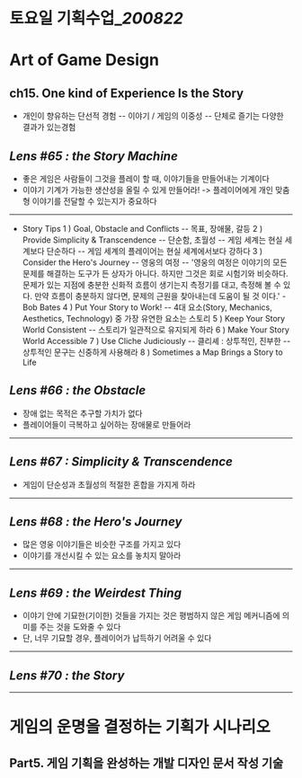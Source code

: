 ﻿# 토요일 기획수업_*200822*

# Art  of Game Design

## ch15. One kind of Experience Is the Story

- 개인이 향유하는 단선적 경험
-- 이야기 / 게임의 이중성
-- 단체로 즐기는 다양한 결과가 있는경험

## *Lens #65 : the Story Machine*
- 좋은 게임은 사람들이 그것을 플레이 할 때, 이야기들을 만들어내는 기계이다
- 이야기 기계가 가능한 생산성을 올릴 수 있게 만들어라!
-> 플레이어에게 개인 맞춤형 이야기를 전달할 수 있는지가 중요하다

------

- Story Tips
  1 ) Goal, Obstacle and Conflicts
   -- 목표, 장애물, 갈등
  2 ) Provide Simplicity & Transcendence
  -- 단순함, 초월성
  -- 게임 세계는 현실 세계보다 단순하다
  -- 게임 세계의 플레이어는 현실 세계에서보다 강하다
  3 ) Consider the Hero's Journey
  -- 영웅의 여정
  -- '영웅의 여정은 이야기의 모든 문제를 해결하는 도구가 든 상자가 아니다. 
       하지만 그것은 회로 시험기와 비슷하다. 문제가 있는 지점에 충분한 신화적
       흐름이 생기는지 측정기를 대고, 측정해 볼 수 있다. 만약 흐름이 충분하지 
       않다면, 문제의 근원을 찾아내는데 도움이 될 것 이다.' - Bob Bates
  4 ) Put Your Story to Work!
  -- 4대 요소(Story, Mechanics, Aesthetics, Technology) 중 가장 유연한 요소는 스토리
  5 ) Keep Your Story World Consistent
  -- 스토리가 일관적으로 유지되게 하라
  6 ) Make Your Story World Accessible
  7 ) Use Cliche Judiciously
  -- 클리셰 : 상투적인, 진부한
  -- 상투적인 문구는 신중하게 사용해라
  8 ) Sometimes a Map Brings a Story to Life

## *Lens #66 : the Obstacle*
- 장애 없는 목적은 추구할 가치가 없다
- 플레이어들이 극복하고 싶어하는 장애물로 만들어라

------

## *Lens #67 : Simplicity & Transcendence*
- 게임이 단순성과 초월성의 적절한 혼합을 가지게 하라

------

## *Lens #68 : the Hero's Journey*
- 많은 영웅 이야기들은 비슷한 구조를 가지고 있다
- 이야기를 개선시킬 수 있는 요소를 놓치지 말아라

------

## *Lens #69 : the Weirdest Thing*
- 이야기 안에 기묘한(기이한) 것들을 가지는 것은 평범하지 않은 게임 메커니즘에 의미를 주는 것을 도와줄 수 있다
- 단, 너무 기묘할 경우, 플레이어가 납득하기 어려울 수 있다

------

## *Lens #70 : the Story*

------

# 게임의 운명을 결정하는 기획가 시나리오

## Part5. 게임 기획을 완성하는 개발 디자인 문서 작성 기술
